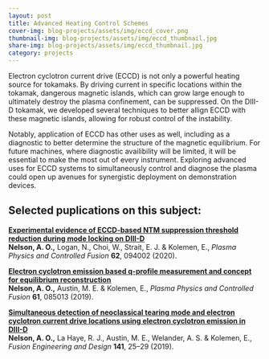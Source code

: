 ```yaml
---
layout: post
title: Advanced Heating Control Schemes
cover-img: blog-projects/assets/img/eccd_cover.png
thumbnail-img: blog-projects/assets/img/eccd_thumbnail.jpg
share-img: blog-projects/assets/img/eccd_thumbnail.jpg
category: projects
---
```


Electron cyclotron current drive (ECCD) is not only a powerful heating source for tokamaks. By driving current in specific locations within the tokamak, dangerous magnetic islands, which can grow large enough to ultimately destroy the plasma confinement, can be suppressed. On the DIII-D tokamak, we developed several techniques to better allign ECCD with these magnetic islands, allowing for robust control of the instability. 

Notably, application of ECCD has other uses as well, including as a diagnostic to better determine the structure of the magnetic equilibrium. For future machines, where diagnostic availibility will be limited, it will be essential to make the most out of every instrument. Exploring advanced uses for ECCD systems to simultaneously control and diagnose the plasma could open up avenues for synergistic deployment on demonstration devices. 

## Selected puplications on this subject:

**[Experimental evidence of ECCD-based NTM suppression threshold reduction during mode locking on DIII-D](https://doi.org/10.1088/1361-6587/ab9b3b)** <br />
**Nelson, A. O.,** Logan, N., Choi, W., Strait, E. J. & Kolemen, E., _Plasma Physics and Controlled Fusion_ **62**, 094002 (2020).

**[Electron cyclotron emission based q-profile measurement and concept for equilibrium reconstruction](https://doi.org/10.1088/1361-6587/ab24a4)** <br />
**Nelson, A. O.,** Austin, M. E. & Kolemen, E., _Plasma Physics and Controlled Fusion_ **61**, 085013 (2019).

**[Simultaneous detection of neoclassical tearing mode and electron cyclotron current drive locations using electron cyclotron emission in DIII-D](https://doi.org/10.1016/j.fusengdes.2019.02.089)** <br />
**Nelson, A. O.,** La Haye, R. J., Austin, M. E., Welander, A. S. & Kolemen, E., _Fusion Engineering and Design_ **141**, 25–29 (2019).
